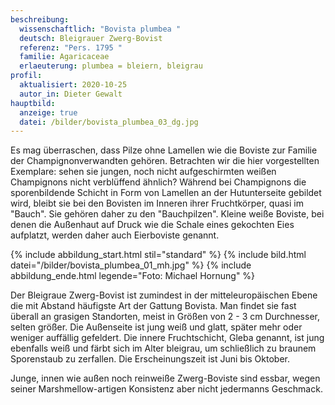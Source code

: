 ```yaml
---
beschreibung:
  wissenschaftlich: "Bovista plumbea "
  deutsch: Bleigrauer Zwerg-Bovist
  referenz: "Pers. 1795 "
  familie: Agaricaceae
  erlaeuterung: plumbea = bleiern, bleigrau
profil:
  aktualisiert: 2020-10-25
  autor_in: Dieter Gewalt
hauptbild:
  anzeige: true
  datei: /bilder/bovista_plumbea_03_dg.jpg
---
```

Es mag überraschen, dass Pilze ohne Lamellen wie die Boviste zur Familie der Champignonverwandten gehören. Betrachten wir die hier vorgestellten Exemplare: sehen sie jungen, noch nicht aufgeschirmten weißen Champignons nicht verblüffend ähnlich?  Während bei Champignons die sporenbildende Schicht in Form von Lamellen an der Hutunterseite gebildet wird, bleibt sie bei den Bovisten im Inneren ihrer Fruchtkörper, quasi im "Bauch". Sie gehören daher zu den "Bauchpilzen". Kleine weiße Boviste, bei denen die Außenhaut auf Druck wie die Schale eines gekochten Eies aufplatzt, werden daher auch Eierboviste genannt.

{% include abbildung_start.html stil="standard" %}
{% include bild.html datei="/bilder/bovista_plumbea_01_mh.jpg" %}
{% include abbildung_ende.html legende="Foto: Michael Hornung" %}

Der Bleigraue Zwerg-Bovist ist zumindest in der mitteleuropäischen Ebene die mit Abstand häufigste Art der Gattung Bovista. Man findet sie fast überall an grasigen Standorten, meist in Größen von 2 - 3 cm Durchnesser, selten größer. Die Außenseite ist jung weiß und glatt, später mehr oder weniger auffällig gefeldert. Die innere Fruchtschicht, Gleba genannt, ist jung ebenfalls weiß und färbt sich im Alter bleigrau, um schließlich zu braunem Sporenstaub zu zerfallen. Die Erscheinungszeit ist Juni bis Oktober.

Junge, innen wie außen noch reinweiße Zwerg-Boviste sind essbar, wegen seiner Marshmellow-artigen Konsistenz aber nicht jedermanns Geschmack.